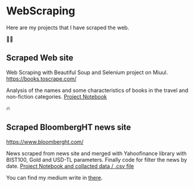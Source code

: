 # WebScraping

Here are my projects that I have scraped the web. 

🤽‍♀️ 
## Scraped Web site
Web Scraping with Beautiful Soup and Selenium project on Miuul.
https://books.toscrape.com/

Analysis of the names and some characteristics of books in the travel and non-fiction categories.
[Project Notebook](https://github.com/ktugceerdemli/WebScraping/blob/main/WSBooks.ipynb)


🔥 
## Scraped BloombergHT news site
https://www.bloomberght.com/

News scraped from news site and merged with Yahoofinance library with BIST100, Gold and USD-TL parameters. Finally code for filter the news by date.
[Project Notebook and collacted data / .csv file](https://github.com/ktugceerdemli/WebScraping/tree/main/WSBloombergHT)


You can find my medium write in [there](https://medium.com/@ktugceerdemli/babysteps-to-selenium-scrap-a-news-website-using-selenium-48ca946d96b7). 
